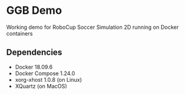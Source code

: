# GGB Demo

Working demo for RoboCup Soccer Simulation 2D running on Docker containers

## Dependencies

- Docker 18.09.6
- Docker Compose 1.24.0
- xorg-xhost 1.0.8 (on Linux)
- XQuartz (on MacOS)
